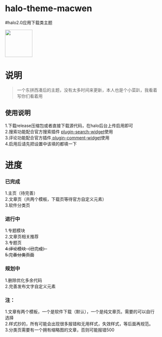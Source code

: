 # halo-theme-macwen
#halo2.0应用下载类主题  
<div><img src="https://pic.tyubar.com/2022/11/1668877198-32b3773ec3c02dc.png" height="90"></div>  

# 说明
> 一个东拼西凑后的主题，没有太多时间来更新，本人也是个小菜趴，我看着写你们看着用 
## 使用说明
1.下载release压缩包或者直接下载源代码，在halo后台上传启用即可  
2.搜索功能配合官方搜索插件 [
plugin-search-widget](https://github.com/halo-sigs/plugin-search-widget)使用  
3.评论功能配合官方插件[
plugin-comment-widget](https://github.com/halo-sigs/plugin-comment-widget)使用  
4.启用后请先把设置中该填的都填一下

# 进度
### 已完成
1.主页（待完善）  
2.文章页（共两个模板，下载页等待官方自定义元素）  
3.软件分类页  
### 进行中
1.专题模块  
2.文章页相关推荐  
3.专题页  
~~4.评论模块（已完成）~~  
~~5.完善分类页面~~
### 规划中
1.删除优化多余代码  
2.完善发布文字自定义元素

### 注：
1.文章有两个模板，一个是软件下载（默认），一个是纯文章页。需要的可以自行选择  
2.样式抄的，所有可能会出现很多报错和无用样式，失效样式，等后面再规范。  
3.分类页需要有一个拥有缩略图的文章，否则可能报错500



